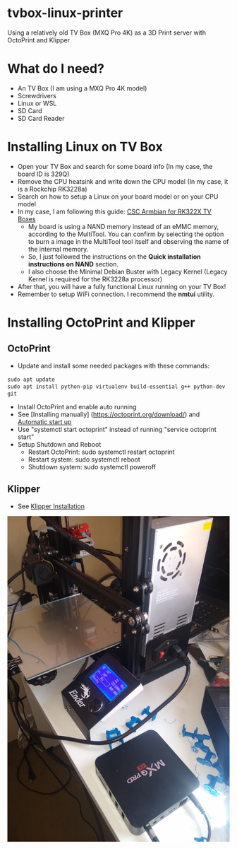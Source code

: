 # tvbox-linux-printer
Using a relatively old TV Box (MXQ Pro 4K) as a 3D Print server with OctoPrint and Klipper

# What do I need?
* An TV Box (I am using a MXQ Pro 4K model)
* Screwdrivers
* Linux or WSL
* SD Card
* SD Card Reader

# Installing Linux on TV Box
* Open your TV Box and search for some board info (In my case, the board ID is 329Q)
* Remove the CPU heatsink and write down the CPU model (In my case, it is a Rockchip RK3228a)
* Search on how to setup a Linux on your board model or on your CPU model
* In my case, I am following this guide: [CSC Armbian for RK322X TV Boxes](https://forum.armbian.com/topic/12656-csc-armbian-for-rk322x-tv-boxes/)
  * My board is using a NAND memory instead of an eMMC memory, according to the MultiTool. You can confirm by selecting the option to burn a image in the MultiTool tool itself and observing the name of the internal memory.
  * So, I just followed the instructions on the **Quick installation instructions on NAND** section.
  * I also choose the Minimal Debian Buster with Legacy Kernel (Legacy Kernel is required for the RK3228a processor)
* After that, you will have a fully functional Linux running on your TV Box!
* Remember to setup WiFi connection. I recommend the **nmtui** utility.

# Installing OctoPrint and Klipper
## OctoPrint
* Update and install some needed packages with these commands:
```
sudo apt update
sudo apt install python-pip virtualenv build-essential g++ python-dev git
```
* Install OctoPrint and enable auto running
 * See [Installing manually] (https://octoprint.org/download/) and [Automatic start up](https://community.octoprint.org/t/setting-up-octoprint-on-a-raspberry-pi-running-raspbian/2337)
 * Use "systemctl start octoprint" instead of running "service octoprint start"
* Setup Shutdown and Reboot
  * Restart OctoPrint: sudo systemctl restart octoprint
  * Restart system: sudo systemctl reboot
  * Shutdown system: sudo systemctl poweroff
 
## Klipper
* See [Klipper Installation](https://www.klipper3d.org/Installation.html)

![MXQ Pro 4K as a 3D Printer Server/Controller](/mxq_3d_printer.png)
